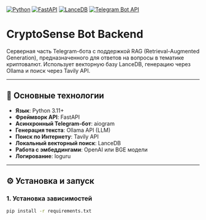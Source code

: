 [![Python](https://img.shields.io/badge/python-3.11-blue.svg)](https://www.python.org/)
[![FastAPI](https://img.shields.io/badge/fastapi-%5E0.110-green.svg)](https://fastapi.tiangolo.com/)
[![LanceDB](https://img.shields.io/badge/lancedb-%5E0.4.12-orange.svg)](https://lancedb.github.io/lancedb/)
[![Telegram Bot API](https://img.shields.io/badge/telegram-bot-lightblue.svg)](https://core.telegram.org/bots/api)

# CryptoSense Bot Backend

Серверная часть Telegram-бота с поддержкой RAG (Retrieval-Augmented Generation), предназначенного для ответов на вопросы в тематике криптовалют. Использует векторную базу LanceDB, генерацию через Ollama и поиск через Tavily API.

---

## 🚀 Основные технологии

- **Язык**: Python 3.11+
- **Фреймворк API**: FastAPI
- **Асинхронный Telegram-бот**: aiogram
- **Генерация текста**: Ollama API (LLM)
- **Поиск по Интернету**: Tavily API
- **Локальный векторный поиск**: LanceDB
- **Работа с эмбеддингами**: OpenAI или BGE модели
- **Логирование**: loguru

---

## ⚙️ Установка и запуск

### 1. Установка зависимостей

```bash
pip install -r requirements.txt
